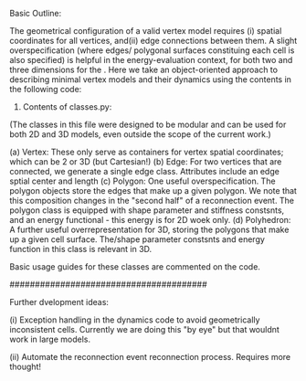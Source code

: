 Basic Outline:

The geometrical configuration of a valid vertex model requires (i) spatial coordinates for all vertices, and(ii) edge connections between them. A slight overspecification (where edges/ polygonal surfaces constituing each cell is also specified) is helpful in the energy-evaluation context, for both two and three dimensions for the . Here we take an object-oriented approach to describing minimal vertex models and their dynamics using the contents in the following code:


1. Contents of classes.py:

(The classes in this file were designed to be modular and can be used for both 2D and 3D models, even outside the scope of the current work.)


(a) Vertex: These only serve as containers for vertex spatial coordinates; which can be 2 or 3D (but Cartesian!)
(b) Edge: For two vertices that are connected, we generate a single edge class. Attributes include an edge sptial center and length
(c) Polygon: One useful overspecification. The polygon objects store the edges that make up a given polygon. We note that this composition changes in the "second half" of a reconnection event.
The polygon class is equipped with shape parameter and stiffness constsnts, and an energy functional - this energy is for 2D woek only.
(d) Polyhedron: A further useful overrepresentation for 3D, storing the polygons that make up a given cell surface. The/shape parameter constsnts and energy function in this class is relevant in 3D.

Basic usage guides for these classes are commented on the code.



#######################################

Further dvelopment ideas:

(i) Exception handling in the dynamics code to avoid geometrically inconsistent cells. Currently we are doing this "by eye" but that wouldnt work in large models.

(ii) Automate the reconnection event reconnection process. Requires more thought!
